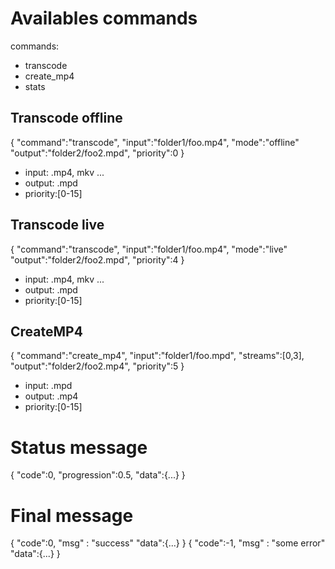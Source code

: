 # Availables commands

commands:
- transcode
- create_mp4
- stats

## Transcode offline
{
  "command":"transcode",
  "input":"folder1/foo.mp4",
  "mode":"offline"
  "output":"folder2/foo2.mpd",
  "priority":0
}
- input: .mp4, mkv ...
- output: .mpd
- priority:[0-15]

## Transcode live
{
  "command":"transcode",
  "input":"folder1/foo.mp4",
  "mode":"live"
  "output":"folder2/foo2.mpd",
  "priority":4
}

- input: .mp4, mkv ...
- output: .mpd
- priority:[0-15]

## CreateMP4
{
  "command":"create_mp4",
  "input":"folder1/foo.mpd",
  "streams":[0,3],
  "output":"folder2/foo2.mp4",
  "priority":5
}

- input: .mpd
- output: .mp4
- priority:[0-15]

# Status message
{
  "code":0,
  "progression":0.5,
  "data":{...}
}

# Final message
{
  "code":0,
  "msg" : "success"
  "data":{...}
}
{
  "code":-1,
  "msg" : "some error"
  "data":{...}
}
